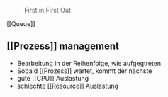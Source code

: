 > First in First Out

[[Queue]]


## [[Prozess]] management
- Bearbeitung in der Reihenfolge, wie aufgegtreten
- Sobald [[Prozess]] wartet, kommt der nächste
- gute [[CPU]] Auslastung
- schlechte [[Resource]] Auslastung